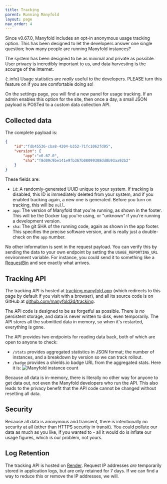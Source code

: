 ```yaml
---
title: Tracking
parent: Running Manyfold
layout: page
nav_order: 4
---
```


Since v0.67.0, Manyfold includes an opt-in anonymous usage tracking option. This has been designed to let the developers answer one single question; how many people are running Manyfold instances?

The system has been designed to be as minimal and private as possible. User privacy is incredibly important to us, and data harvesting is the scourge of the Internet.

{:.info}
Usage statistics are *really* useful to the developers. PLEASE turn this feature on if you are comfortable doing so!

On the settings page, you will find a new panel for usage tracking. If an admin enables this option for the site, then once a day, a small JSON payload is POSTed to a custom data collection API.

## Collected data

The complete payload is:

```json
{
	"id":"fdb45536-cba8-4204-b352-71fc1062fd95",
	"version": {
		"app":"v0.67.0",
		"sha":"f8d09c9be141e9fb367b08099308dd8b93aa92b2"
	}
}
```

These fields are:

* `id`: A randomly-generated UUID unique to your system. If tracking is disabled, this ID is immediately deleted from your system, and if you enabled tracking again, a new one is generated. Before you turn on tracking, this will be `null`.
* `app`: The version of Manyfold that you're running, as shown in the footer. This will be the Docker tag you're using, or "unknown" if you're running a development version.
* `sha`: The git SHA of the running code, again as shown in the app footer. This specifies the precise software version, and is really just a double-check on the `app` number.

No other information is sent in the request payload. You can verify this by sending the data to your own endpoint by setting the `USAGE_REPORTING_URL` environment variable. For instance, you could send it to something like a [RequestBin](https://requestbin.myworkato.com/) and see exactly what arrives.

## Tracking API

The tracking API is hosted at [tracking.manyfold.app](https://tracking.manyfold.app) (which redirects to this page by default if you visit with a browser), and all its source code is on GitHub at [github.com/manyfold3d/tracking](https://github.com/manyfold3d/tracking).

The API code is designed to be as forgetful as possible. There is *no* persistent storage, and data is never written to disk, even temporarily. The API stores all the submitted data in memory, so when it's restarted, everything is gone.

The API provides two endpoints for reading data back, both of which are open to anyone to check:

* `/stats` provides aggregated statistics in JSON format; the number of instances, and a breakdown by version so we can track rollout.
* `/badge` provides a shields.io badge URL from the aggregated stats. Here it is: ![Manyfold instance count](https://tracking.manyfold.app/badge)

Because all data is in-memory, there is literally no other way for anyone to get data out, not even the Manyfold developers who run the API. This also leads to the privacy benefit that the API code cannot be changed without resetting all data.

## Security

Because all data is anonymous and transient, there is intentionally no security at all (other than HTTPS security in transit). You could pollute our data as much as you like, if you wanted to - all it would do is inflate our usage figures, which is our problem, not yours.

## Log Retention

The tracking API is hosted on [Render](https://render.com). Request IP addresses *are* temporarily stored in application logs, but are only retained for 7 days. If we can find a way to reduce this or remove the IP addresses, we will.
